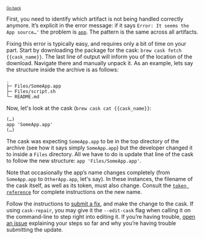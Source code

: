 <sup><sub>[Go back](a_cask_fails_to_install.md#source-is-not-there-error)</sup></sub>

First, you need to identify which artifact is not being handled correctly anymore. It’s explicit in the error message: if it says `Error: It seems the App source…'` the problem is [`app`](https://github.com/caskroom/homebrew-cask/blob/master/doc/cask_language_reference/stanzas/app.md). The pattern is the same across all artifacts.

Fixing this error is typically easy, and requires only a bit of time on your part. Start by downloading the package for the cask: `brew cask fetch {{cask_name}}`. The last line of output will inform you of the location of the download. Navigate there and manually unpack it. As an example, lets say the structure inside the archive is as follows:

```
.
├─ Files/SomeApp.app
├─ Files/script.sh
└─ README.md
```

Now, let's look at the cask (`brew cask cat {{cask_name}}`:

```
(…)
app 'SomeApp.app'
(…)
```

The cask was expecting `SomeApp.app` to be in the top directory of the archive (see how it says simply `SomeApp.app`) but the developer changed it to inside a `Files` directory. All we have to do is update that line of the cask to follow the new structure: `app 'Files/SomeApp.app'`.

Note that occasionally the app’s name changes completely (from `SomeApp.app` to `OtherApp.app`, let's say). In these instances, the filename of the cask itself, as well as its token, must also change. Consult the [`token reference`](https://github.com/caskroom/homebrew-cask/blob/master/doc/cask_language_reference/token_reference.md) for complete instructions on the new name.

Follow the instructions to [submit a fix](../../CONTRIBUTING.md#updating-a-cask), and make the change to the cask. If using `cask-repair`, you may give it the `--edit-cask` flag when calling it on the command-line to step right into editing it. If you’re having trouble, [open an issue](https://github.com/caskroom/homebrew-cask/issues/new?template=01_bug_report.md) explaining your steps so far and why you’re having trouble submitting the update.
